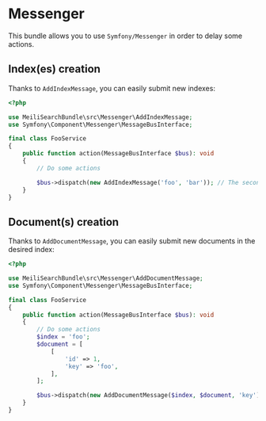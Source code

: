 # Messenger

This bundle allows you to use `Symfony/Messenger` in order to delay some actions.

## Index(es) creation

Thanks to `AddIndexMessage`, you can easily submit new indexes: 

```php
<?php

use MeiliSearchBundle\src\Messenger\AddIndexMessage;
use Symfony\Component\Messenger\MessageBusInterface;

final class FooService
{
    public function action(MessageBusInterface $bus): void 
    {
        // Do some actions

        $bus->dispatch(new AddIndexMessage('foo', 'bar')); // The second argument define the primary key of the related documents, it's optional.
    }
}
```

## Document(s) creation

Thanks to `AddDocumentMessage`, you can easily submit new documents in the desired index: 

```php
<?php

use MeiliSearchBundle\src\Messenger\AddDocumentMessage;
use Symfony\Component\Messenger\MessageBusInterface;

final class FooService
{
    public function action(MessageBusInterface $bus): void 
    {
        // Do some actions
        $index = 'foo';
        $document = [
            [
                'id' => 1,
                'key' => 'foo',
            ],
        ];

        $bus->dispatch(new AddDocumentMessage($index, $document, 'key')); // The third argument define the primary key of the document, it's optional.
    }
}
```
